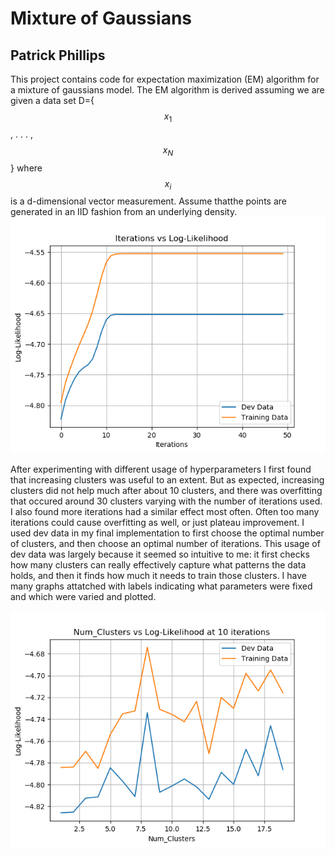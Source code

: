 # Mixture of Gaussians
## Patrick Phillips

This project contains code for expectation maximization (EM) algorithm for a mixture of gaussians model. The EM algorithm is derived assuming we are given a data set D={$$x_1$$, . . . , $$x_N$$} where $$x_i$$ is a d-dimensional vector measurement. Assume thatthe points are generated in an IID fashion from an underlying density. 
![](Log-Likelihood_vs_Iterations%20(not%20args.tied,%202%20clusters).png)

After experimenting with different usage of hyperparameters I first found that increasing clusters was useful to an extent.
But as expected, increasing clusters did not help much after about 10 clusters, and there was overfitting that occured around 30 clusters varying with the number of iterations used.
I also found more iterations had a similar effect most often. Often too many iterations could cause overfitting as well, or just plateau improvement.
I used dev data in my final implementation to first choose the optimal number of clusters, and then choose an optimal number of iterations.
This usage of dev data was largely because it seemed so intuitive to me: it first checks how many clusters can really effectively capture what patterns the data holds, and then it finds how much it needs to train those clusters.
I have many graphs attatched with labels indicating what parameters were fixed and which were varied and plotted. 

![](Log-Likelihood_vs_Num_Clusters.png)



